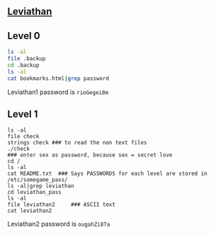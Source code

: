 ## [Leviathan](http://www.overthewire.org/wargames/leviathan/)

## Level 0
```sh
ls -al
file .backup
cd .backup
ls -al
cat bookmarks.html|grep password
```

Leviathan1 password is ```rioGegei8m```

## Level 1
```
ls -al
file check
strings check ### to read the non text files
./check
### enter sex as password, because sex = secret love
cd /
ls -al
cat README.txt  ### Says PASSWORDS for each level are stored in /etc/somegame_pass/
ls -al|grep leviathan
cd leviathan_pass
ls -al
file leviathan2     ### ASCII text
cat leviathan2
```
Leviathan2 password is ```ougahZi8Ta``` 

